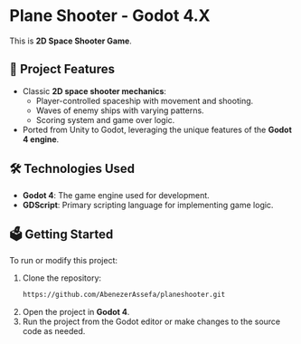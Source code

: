 # Plane Shooter - Godot 4.X

This is **2D Space Shooter Game**.

## 🌟 Project Features
- Classic **2D space shooter mechanics**:
  - Player-controlled spaceship with movement and shooting.
  - Waves of enemy ships with varying patterns.
  - Scoring system and game over logic.
- Ported from Unity to Godot, leveraging the unique features of the **Godot 4 engine**.

## 🛠️ Technologies Used
- **Godot 4**: The game engine used for development.
- **GDScript**: Primary scripting language for implementing game logic.

## 🗳️ Getting Started
To run or modify this project:
1. Clone the repository:
   ```bash
   https://github.com/AbenezerAssefa/planeshooter.git
   ```
2. Open the project in **Godot 4**.
3. Run the project from the Godot editor or make changes to the source code as needed.
